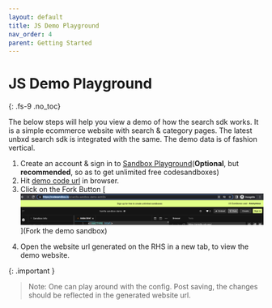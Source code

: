 ```yaml
---
layout: default
title: JS Demo Playground
nav_order: 4
parent: Getting Started
---
```


# JS Demo Playground
{: .fs-9 .no_toc}

The below steps will help you view a demo of how the search sdk works. 
It is a simple ecommerce website with search & category pages. 
The latest unbxd search sdk is integrated with the same. 
The demo data is of fashion vertical.

1. Create an account & sign in to [Sandbox Playground](https://codesandbox.io)(**Optional**, but **recommended**, so as to get unlimited free codesandboxes)
2. Hit [demo code url](https://codesandbox.io/s/vanilla-sandbox-demo-ezmi0v) in browser.
3. Click on the Fork Button
    [![Click on the Fork Button](../assets/fork.png)](Fork the demo sandbox)
<!-- 4. Customize the config inside **src/js/index.js** as per the feed:
    1. Change **siteKey** and **apiKey**.
    ```js
    siteKey: "<<site key>>",
    apiKey: "<<api key>>"
    ```
    2. Modify **attributesMap** inside **products** object.
        ```js
        attributesMap: {
        "unxTitle": "<<title attribute>>",
        "unxImageUrl": "<<image url attribute>>",
        "unxPrice": "<<price attribute>>",
        "unxDescription":"<<description attribute>>"
        };
        ```
    3. Provide **product attributes** to be returned from the search api:
        ```js
        productAttributes: ["<<title attribute>>","<<image url attribute>>","<<price attribute>>","<<description attribute>>"]
        ```
    4. Configure the correct category ids for the **UnbxdAnalyticsConf** window object in the   following places:<br/>

        [![Configure the correct category ids for the UnbxdAnalyticsConf window object](../assets/categoryid1.png)](UnbxdAnalyticsConf variable configuration)
        
        [![Configure the correct category ids for the UnbxdAnalyticsConf window object](../assets/categoryid2.png)](UnbxdAnalyticsConf variable configuration)<br/> -->
4. Open the website url generated on the RHS in a new tab, to view the demo website.

{: .important }
> Note: One can play around with the config. Post saving, the changes should be reflected in the generated website url.




